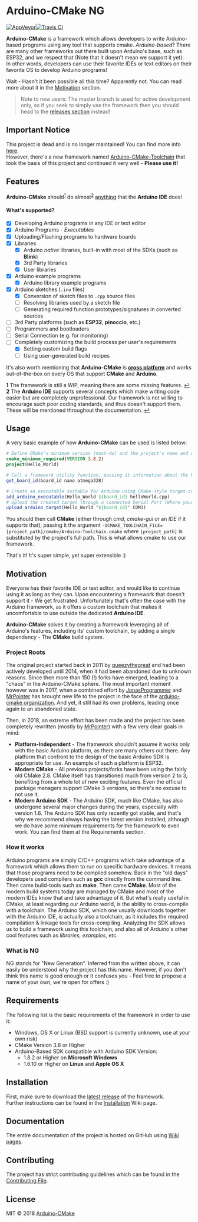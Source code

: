 # Arduino-CMake NG

[![AppVeyor](https://img.shields.io/appveyor/ci/arduino-cmake/arduino-cmake-ng/develop.svg?label=Windows&logo=appveyor)](https://ci.appveyor.com/project/arduino-cmake/arduino-cmake-ng)[![Travis CI](https://img.shields.io/travis/arduino-cmake/Arduino-CMake-NG.svg?label=Linux%20and%20OS%20X&logo=travis)](https://travis-ci.org/arduino-cmake/Arduino-CMake-NG)

**Arduino-CMake** is a framework which allows developers to write Arduino-based programs using any tool that supports cmake. *Arduino-based*? There are many other frameworks out there built upon Arduino's base, such as ESP32, and we respect that (Note that it doesn't mean we support it yet).  
In other words, developers can use their favorite IDEs or text editors on their favorite OS to develop Arduino programs!

Wait - Hasn't it been possible all this time? Apparently not. You can read more about it in the [Motivation](#Motivation) section.

> Note to new users: The master branch is used for active development only, so if you seek to simply use the framework then you should head to the [releases section](https://github.com/arduino-cmake/Arduino-CMake-NG/releases) instead!

## Important Notice
This project is dead and is no longer maintained! You can find more info [here](https://github.com/arduino-cmake/Arduino-CMake-NG/issues/100).  
However, there's a new framework named [Arduino-CMake-Toolchain](https://github.com/a9183756-gh/Arduino-CMake-Toolchain) that took the basis of this project and continued it very well - **Please use it!**
 
## Features

**Arduino-CMake** should<sup id="fl1">[1](#f1)</sup> do almost<sup id="fl2">[2](#f2)</sup> <u>anything</u> that the **Arduino IDE** does!  
#### What's supported?

- [x] Developing Arduino programs in any IDE or text editor
- [x] Arduino Programs - *Executables*
- [x] Uploading/Flashing programs to hardware boards
- [x] Libraries
    - [x] Arduino *native* libraries, built-in with most of the SDKs (such as **Blink**)
    - [x] 3rd Party libraries
    - [x] User libraries
- [x] Arduino example programs
    - [x] Arduino library example programs
- [x] Arduino sketches (`.ino` files)
    - [x] Conversion of sketch files to `.cpp` source files
    - [ ] Resolving libraries used by a sketch file
    - [ ] Generating required function prototypes/signatures in converted sources
- [ ] 3rd Party platforms (such as **ESP32**, **pinoccio**, etc.)
- [ ] Programmers and bootloaders
- [ ] Serial Connection (e.g. for monitoring)
- [ ] Completely customizing the build process per user's requirements
    - [x] Setting custom build flags
    - [ ] Using user-generated build recipes

It's also worth mentioning that **Arduino-CMake** is **<u>cross platform</u>** and works out-of-the-box on every OS that support **CMake** and **Arduino**.

<b id="f1">1</b> The framework is still a WIP, meaning there are some missing features. [↩](#fl1)  
<b id="f2">2</b> The **Arduino IDE** supports several concepts which make writing code easier but are completely unprofessional. Our framework is not willing to encourage such poor coding standards, and thus doesn't support them. These will be mentioned throughout the documentation. [↩](#fl2)

## Usage

A very basic example of how **Arduino-CMake** can be used is listed below:

```cmake
# Define CMake's minimum version (must-do) and the project's name and supported languages
cmake_minimum_required(VERSION 3.8.2)
project(Hello_World)

# Call a framework utility function, passing it information about the hardware board that will be used - This function returns a structure known only to the framework
get_board_id(board_id nano atmega328)

# Create an executable suitable for Arduino using CMake-style target-creation
add_arduino_executable(Hello_World ${board_id} helloWorld.cpp)
# Upload the created target through a connected Serial Port (Where your board is connected to)
upload_arduino_target(Hello_World "${board_id}" COM3)
```

You should then call **CMake** (either through *cmd*, *cmake-gui* or an *IDE* if it supports that), passing it the argument 
`-DCMAKE_TOOLCHAIN_FILE=[project_path]/cmake/Arduino-Toolchain.cmake` where `[project_path]` is substituted by the project's full path. This is what allows cmake to use our framework.

That's it! It's super simple, yet super extensible :)

## Motivation

Everyone has their favorite IDE or text editor, and would like to continue using it as long as they can.
Upon encountering a framework that doesn't support it - We get frustrated.
Unfortunately that's often the case with the Arduino framework, as it offers a custom toolchain that makes it uncomfortable to use outside the dedicated **Arduino IDE**.

**Arduino-CMake** solves it by creating a framework leveraging all of Arduino's features, including its' custom toolchain, by adding a single dependency - The **CMake** build system.

### Project Roots

The original project started back in 2011 by [queezythegreat](https://github.com/queezythegreat) and had been actively developed until 2014,  when it had been abandoned due to unknown reasons.
Since then more than 150 (!) forks have emerged, leading to a "chaos" in the Arduino-CMake sphere.
The most important moment however was in 2017, when a combined effort by [JonasProgrammer](https://github.com/JonasProgrammer) and [MrPointer](https://github.com/MrPointer) has brought new life to the project in the face of the [arduino-cmake organization](https://github.com/arduino-cmake).
And yet, it still had its own problems, leading once again to an abandoned state.

Then, in 2018, an extreme effort has been made and the project has been completely rewritten (mostly by [MrPointer](https://github.com/MrPointer)) with a few very clear goals in mind:

* **Platform-Independent** - The framework shouldn't assume it works only with the basic Arduino platform, as there are many others out there. Any platform that confront to the design of the basic Arduino SDK is appropriate for use. An example of such a platform is ESP32.
* **Modern CMake** - All previous projects/forks have been using the fairly old CMake 2.8. CMake itself has transitioned much from version 2 to 3, benefiting from a whole lot of new exciting features. Even the official package managers support CMake 3 versions, so there's no excuse to not use it.
* **Modern Arduino SDK** - The Arduino SDK, much like CMake, has also undergone several major changes during the years, especially with version 1.6. The Arduino SDK has only recently got stable, and that's why we recommend always having the latest version installed, although we do have some minimum requirements for the framework to even work. You can find them at the Requirements section.

### How it works

Arduino programs are simply C/C++ programs which take advantage of a framework which allows them to run on specific hardware devices. It means that those programs need to be compiled somehow.
Back in the "old days" developers used compilers such as **gcc** directly from the command line. Then came build-tools such as **make**. Then came **CMake**.
Most of the modern build systems today are managed by CMake and most of the modern IDEs know that and take advantage of it.
But what's really useful in CMake, at least regarding our Arduino world, is the ability to cross-compile with a  toolchain.
The Arduino SDK, which one usually downloads together with the Arduino IDE, is actually also a toolchain, as it includes the required compilation & linkage tools for cross-compiling.
Analyzing the SDK allows us to build a framework using this toolchain, and also all of Arduino's other cool features such as *libraries, examples*, etc.

### What is NG

NG stands for "New Generation".
Inferred from the written above, it can easily be understood why the project has this name.
However, if you don't think this name is good enough or it confuses you - Feel free to propose a name of your own, we're open for offers :)

## Requirements

The following list is the basic requirements of the framework in order to use it:

* Windows, OS X or Linux (BSD support is currently unknown, use at your own risk)
* CMake Version 3.8 or Higher
* Arduino-Based SDK compatible with Arduino SDK Version:
  * 1.8.2 or Higher on **Microsoft Windows**
  * 1.6.10 or Higher on **Linux** and **Apple OS X**

## Installation

First, make sure to download the [latest release](https://github.com/arduino-cmake/Arduino-CMake-NG/releases) of the framework.  
Further instructions can be found in the [Installation](https://github.com/arduino-cmake/Arduino-CMake-NG/wiki/Installation) Wiki page.

## Documentation

The entire documentation of the project is hosted on GitHub using [Wiki pages](https://github.com/arduino-cmake/Arduino-CMake-NG/wiki).

## Contributing

The project has strict contributing guidelines which can be found in the [Contributing File](https://github.com/arduino-cmake/Arduino-CMake-NG/blob/master/CONTRIBUTING.md).

## License

MIT © 2018 [Arduino-CMake](https://github.com/arduino-cmake/Arduino-CMake-NG/blob/master/LICENSE.md)
